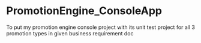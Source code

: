 # PromotionEngine_ConsoleApp
To put my promotion engine console project with its unit test project for all 3 promotion types in given business requirement doc
